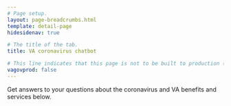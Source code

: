 ```yaml
---
# Page setup.
layout: page-breadcrumbs.html
template: detail-page
hidesidenav: true

# The title of the tab.
title: VA coronavirus chatbot

# This line indicates that this page is not to be built to production (www.va.gov)
vagovprod: false
---
```

<script src="https://cdn.botframework.com/botframework-webchat/latest/webchat.js"></script>
<style>
#webchat button {
    justify-content: left !important;
    text-align: left !important;
    overflow: visible !important;
}

#webchat button div {
    overflow: visible !important;
    white-space: pre-wrap !important;
    text-overflow: unset !important;
}

#webchat button:disabled {
    margin: 0 !important;
    padding: 10px !important;
    min-height: 38px !important;
    background: #d6d7d9 !important;
    color: #ffffff !important;
    border: 0;
}

#webchat[watermark="true"] [role="complementary"] ul[role="list"]::after {
    content: "Powered By ...";
    background: linear-gradient(rgba(248, 248, 248, 0), rgba(248, 248, 248, .63), #F8F8F8 40%);
    bottom: 0;
    right: 0;
    color: #707070;
    display: block;
    font-family: 'Segoe Semibold', Calibri, 'Helvetica Neue', Arial, sans-serif;
    font-size: 12px;
    padding: 15px 10px 10px;
    position: sticky;
    text-align: right;
}

#webchat input[type=checkbox] {
    -webkit-appearance: checkbox;
    -moz-appearance: checkbox;
    opacity: 1.0;
}

.webchat__bubble__content {
    border: 0 !important;
    border-radius: 5px !important;
    /* $color-base from design.va.gov */
    color: #212121 !important;
}

/* side vertical container with avatar in it */
.webchat__stackedLayout__avatar {
    margin: 0 8px !important;
}

/* horizontal container with chat bubbles */
.webchat__stacked_indented_content {
    margin: 0 8px !important;
}

/* padding around question chat bubbles */
.css-18q9i6z {
    padding: 16px 8px !important;
}

/* gap between end of scroll area and bg */
.css-1qyo5rb:first-child {
    margin-top: 4px !important;
}

/* padding between question chat bubbles */
.css-1qyo5rb:not(:first-child) {
    padding-bottom: 8px !important;
    margin-bottom: 0 !important;
}

/* padding around answer chat bubbles */
div.ac-container.ac-adaptiveCard {
    padding: 16px 8px !important;
}

/* button style in answers before being selected */
button.ac-pushButton.style-default {
    margin: 0 !important;
    /* $color-primary from design.va.gov */
    color: #0071bb;
    border: 2px solid #0071bb;
    font-weight: 700 !important;
}

button.ac-pushButton.style-default:hover {
    /* $color-primary-darker from design.va.gov */
    color: #003e73;
    border: 2px solid #003e73 !important;
    background: white;
    font-weight: 700 !important;
}

/* additional padding around answer chat bubbles
(3px + webchat__row 5px + css-1qyo5rb 8px = 16px from design specs) */
.webchat__stackedLayout--fromUser {
    padding: 3px 0 !important;
}

/* "just now/5 mins ago" time indicator for each message */
.css-1kceze8 {
    visibility: hidden !important;
    height: 0;
}

/* unnecessary div above answer options in chat bubble */
.ac-horizontal-separator {
    height: 0 !important;
}

/* container around dropdown element */
.ac-input-container {
    flex-wrap: wrap !important;
}

/* dropdown element (ex: states list) */
.ac-input.ac-multichoiceInput.ac-choiceSetInput-compact {
    margin-bottom: 8px !important;
    min-width: 100% !important;
}

.css-yb0hx9.webchat__initialsAvatar.css-10h6e9z {
    font-weight: 700 !important;
    font-size: 18px !important;
    /* $color-primary-darkest from design.va.gov */
    background: #112e51 !important;
}
</style>
<div class="va-introtext">
  Get answers to your questions about the coronavirus and VA benefits and services below.
</div>


<!--
  The "widget-type" should be registered at
  https://github.com/department-of-veterans-affairs/vets-website/blob/master/src/applications/static-pages/widgetTypes.js>
-->
<div id="webchat" data-widget-type="va-coronavirus-chatbot"></div>
